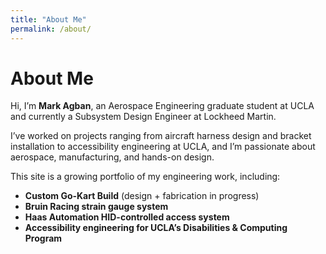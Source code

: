 ```yaml
---
title: "About Me"
permalink: /about/
---
```


# About Me

Hi, I’m **Mark Agban**, an Aerospace Engineering graduate student at UCLA and currently a Subsystem Design Engineer at Lockheed Martin.  

I’ve worked on projects ranging from aircraft harness design and bracket installation to accessibility engineering at UCLA, and I’m passionate about aerospace, manufacturing, and hands-on design.  

This site is a growing portfolio of my engineering work, including:  
- **Custom Go-Kart Build** (design + fabrication in progress)  
- **Bruin Racing strain gauge system**  
- **Haas Automation HID-controlled access system**  
- **Accessibility engineering for UCLA’s Disabilities & Computing Program**  
